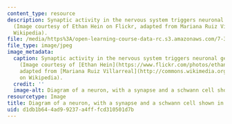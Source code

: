 ```yaml
---
content_type: resource
description: Synaptic activity in the nervous system triggers neuronal gene transcription.
  (Image courtesy of Ethan Hein on Flickr, adapted from Mariana Ruiz Villarreal on
  Wikipedia).
file: /media/https%3A/open-learning-course-data-rc.s3.amazonaws.com/7-340-learning-and-memory-activity-controlled-gene-expression-in-the-nervous-system-fall-2009/d1db1b644ad99237a4fffcd310501d7b_7-340f09.jpg
file_type: image/jpeg
image_metadata:
  caption: Synaptic activity in the nervous system triggers neuronal gene transcription.
    (Image courtesy of [Ethan Hein](https://www.flickr.com/photos/ethanhein/) on Flickr,
    adapted from [Mariana Ruiz Villarreal](http://commons.wikimedia.org/wiki/File:Complete_neuron_cell_diagram_de.svg)
    on Wikipedia).
  credit: ''
  image-alt: Diagram of a neuron, with a synapse and a schwann cell shown in detail.
resourcetype: Image
title: Diagram of a neuron, with a synapse and a schwann cell shown in detail
uid: d1db1b64-4ad9-9237-a4ff-fcd310501d7b
---
```

